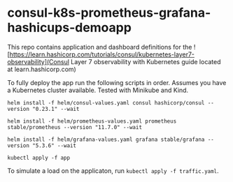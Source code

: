 # consul-k8s-prometheus-grafana-hashicups-demoapp
This repo contains application and dashboard definitions for the ![https://learn.hashicorp.com/tutorials/consul/kubernetes-layer7-observability](Consul Layer 7 observability with Kubernetes guide located at learn.hashicorp.com)

To fully deploy the app run the following scripts in order. Assumes you have a Kubernetes cluster available.  Tested with Minikube and Kind.

`helm install -f helm/consul-values.yaml consul hashicorp/consul --version "0.23.1" --wait`

`helm install -f helm/prometheus-values.yaml prometheus stable/prometheus --version "11.7.0" --wait`

`helm install -f helm/grafana-values.yaml grafana stable/grafana --version "5.3.6" --wait`

`kubectl apply -f app`

To simulate a load on the applicaton, run `kubectl apply -f traffic.yaml`.
